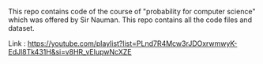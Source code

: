 This repo contains code of the course of "probability for computer science" which was offered by Sir Nauman. This repo contains all the code files and dataset.
                                                                                                                                                    
Link : https://youtube.com/playlist?list=PLnd7R4Mcw3rJDOxrwmwyK-EdJl8Tk431H&si=v8HR_vEIupwNcXZE
